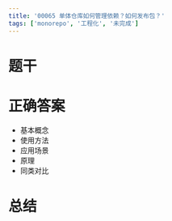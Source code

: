 ```yaml
---
title: '00065 单体仓库如何管理依赖？如何发布包？'
tags: ['monorepo', '工程化', '未完成']
---
```


# 题干



# 正确答案

- 基本概念
- 使用方法
- 应用场景
- 原理
- 同类对比

# 总结



<script>
  function func() {

  }
  
</script>
